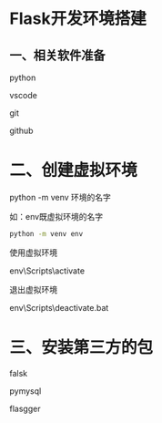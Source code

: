 #  Flask开发环境搭建

## 一、相关软件准备

python

vscode

git

github

#  二、创建虚拟环境

python -m venv 环境的名字

如：env既虚拟环境的名字

```cmd
python -m venv env
```

使用虚拟环境

env\Scripts\activate

退出虚拟环境

env\Scripts\deactivate.bat



# 三、安装第三方的包

falsk

pymysql

flasgger

